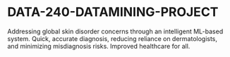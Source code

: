# DATA-240-DATAMINING-PROJECT
Addressing global skin disorder concerns through an intelligent ML-based system. Quick, accurate diagnosis, reducing reliance on dermatologists, and minimizing misdiagnosis risks. Improved healthcare for all.
